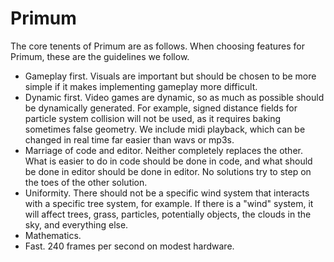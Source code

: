 # Primum

The core tenents of Primum are as follows. When choosing features for Primum, these are the guidelines we follow.
- Gameplay first. Visuals are important but should be chosen to be more simple if it makes implementing gameplay more difficult.
- Dynamic first. Video games are dynamic, so as much as possible should be dynamically generated. For example, signed distance fields for particle system collision will not be used, as it requires baking sometimes false geometry. We include midi playback, which can be changed in real time far easier than wavs or mp3s.
- Marriage of code and editor. Neither completely replaces the other. What is easier to do in code should be done in code, and what should be done in editor should be done in editor. No solutions try to step on the toes of the other solution.
- Uniformity. There should not be a specific wind system that interacts with a specific tree system, for example. If there is a "wind" system, it will affect trees, grass, particles, potentially objects, the clouds in the sky, and everything else.
- Mathematics.
- Fast. 240 frames per second on modest hardware.